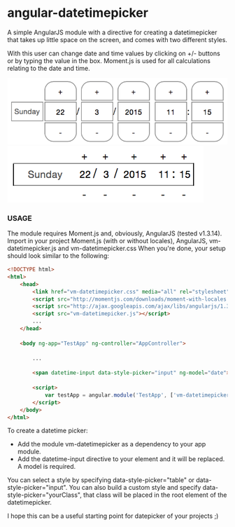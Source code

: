 # angular-datetimepicker

A simple AngularJS module with a directive for creating a datetimepicker that takes up little space on the screen, and comes with two different styles.

With this user can change date and time values by clicking on +/- buttons or by typing the value in the box.
Moment.js is used for all calculations relating to the date and time.

![table](/screenshots/table.png?raw=true)
![input](/screenshots/input.png?raw=true)

### USAGE

The module requires Moment.js and, obviously, AngularJS (tested v1.3.14).
Import in your project Moment.js (with or without locales), AngularJS, vm-datetimepicker.js and vm-datetimepicker.css
When you're done, your setup should look similar to the following:

```html
<!DOCTYPE html>
<html>
	<head>
		<link href="vm-datetimepicker.css" media="all" rel="stylesheet" type="text/css">
		<script src="http://momentjs.com/downloads/moment-with-locales.min.js"></script>
		<script src="http://ajax.googleapis.com/ajax/libs/angularjs/1.3.14/angular.min.js"></script>
		<script src="vm-datetimepicker.js"></script>
		...
	</head>

	<body ng-app="TestApp" ng-controller="AppController">

		...

		<span datetime-input data-style-picker="input" ng-model="date"></span>
		
		<script>
			var testApp = angular.module('TestApp', ['vm-datetimepicker']);
		</script>
	</body>
</html>
```

To create a datetime picker:
* Add the module vm-datetimepicker as a dependency to your app module.
* Add the datetime-input directive to your element and it will be replaced. A model is required.

You can select a style by specifying data-style-picker="table" or data-style-picker="input". You can also build a custom style and specify data-style-picker="yourClass", that class will be placed in the root element of the datetimepicker.

I hope this can be a useful starting point for datepicker of your projects ;)